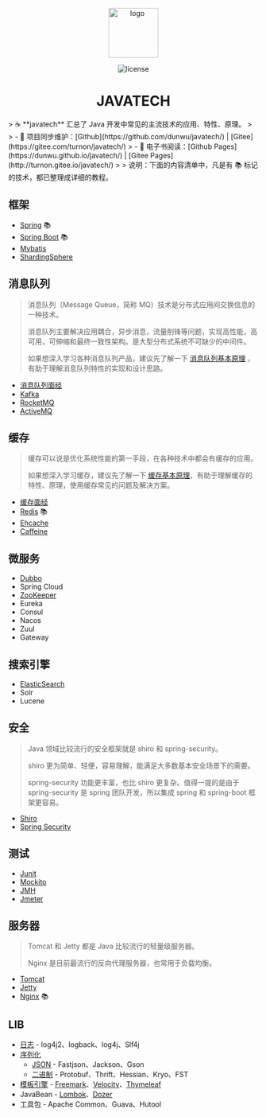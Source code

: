 <p align="center">
    <a href="https://dunwu.github.io/javatech/#/" target="_blank" rel="noopener noreferrer">
        <img src="http://dunwu.test.upcdn.net/common/logo/java-logo.png" alt="logo" width="100px">
    </a>
</p>

<p align="center">
    <img src="https://badgen.net/github/license/dunwu/javatech" alt="license">
</p>

<h1 align="center">JAVATECH</h1>
> ☕ **javatech** 汇总了 Java 开发中常见的主流技术的应用、特性、原理。
>
> - 🔁 项目同步维护：[Github](https://github.com/dunwu/javatech/) | [Gitee](https://gitee.com/turnon/javatech/)
> - 📖 电子书阅读：[Github Pages](https://dunwu.github.io/javatech/) | [Gitee Pages](http://turnon.gitee.io/javatech/)
>
> 说明：下面的内容清单中，凡是有 📚 标记的技术，都已整理成详细的教程。

## 框架

- [Spring](https://dunwu.github.io/spring-tutorial/) 📚
- [Spring Boot](https://dunwu.github.io/spring-boot-tutorial/) 📚
- [Mybatis](docs/framework/mybatis.md)
- [ShardingSphere](docs/storage/shardingsphere.md)

## 消息队列

> 消息队列（Message Queue，简称 MQ）技术是分布式应用间交换信息的一种技术。
>
> 消息队列主要解决应用耦合，异步消息，流量削锋等问题，实现高性能，高可用，可伸缩和最终一致性架构。是大型分布式系统不可缺少的中间件。
>
> 如果想深入学习各种消息队列产品，建议先了解一下 [消息队列基本原理](https://github.com/dunwu/blog/blob/master/source/_posts/distributed/mq-theory.md) ，有助于理解消息队列特性的实现和设计思路。

- [消息队列面经](docs/mq/mq-interview.md)
- [Kafka](docs/mq/kafka)
- [RocketMQ](docs/mq/rocketmq.md)
- [ActiveMQ](docs/mq/activemq.md)

## 缓存

> 缓存可以说是优化系统性能的第一手段，在各种技术中都会有缓存的应用。
>
> 如果想深入学习缓存，建议先了解一下 [缓存基本原理](https://github.com/dunwu/blog/blob/master/source/_posts/distributed/cache-theory.md)，有助于理解缓存的特性、原理，使用缓存常见的问题及解决方案。

- [缓存面经](docs/cache/CacheInterview.md)
- [Redis](https://github.com/dunwu/db-tutorial/tree/master/docs/nosql/redis) 📚
- [Ehcache](docs/cache/Ehcache.md)
- [Caffeine](docs/cache/Caffeine.md)

## 微服务

- [Dubbo](docs/soa/dubbo.md)
- Spring Cloud
- [ZooKeeper](docs/soa/zookeeper)
- Eureka
- Consul
- Nacos
- Zuul
- Gateway

## 搜索引擎

- [ElasticSearch](docs/search/elasticsearch)
- Solr
- Lucene

## 安全

> Java 领域比较流行的安全框架就是 shiro 和 spring-security。
>
> shiro 更为简单、轻便，容易理解，能满足大多数基本安全场景下的需要。
>
> spring-security 功能更丰富，也比 shiro 更复杂。值得一提的是由于 spring-security 是 spring 团队开发，所以集成 spring 和 spring-boot 框架更容易。

- [Shiro](docs/security/shiro.md)
- [Spring Security](docs/security/spring-security.md)

## 测试

- [Junit](docs/test/junit.md)
- [Mockito](docs/test/mockito.md)
- [JMH](docs/test/jmh.md)
- [Jmeter](docs/test/jmeter.md)

## 服务器

> Tomcat 和 Jetty 都是 Java 比较流行的轻量级服务器。
>
> Nginx 是目前最流行的反向代理服务器，也常用于负载均衡。

- [Tomcat](docs/server/tomcat.md)
- [Jetty](docs/server/jetty.md)
- [Nginx](https://github.com/dunwu/nginx-tutorial) 📚

## LIB

- [日志](docs/lib/javalib-log.md) - log4j2、logback、log4j、Slf4j
- [序列化](docs/lib/serialized/)
  - [JSON](docs/lib/serialized/javalib-json.md) - Fastjson、Jackson、Gson
  - [二进制](docs/lib/serialized/javalib-binary.md) - Protobuf、Thrift、Hessian、Kryo、FST
- [模板引擎](docs/lib/template) - [Freemark](docs/lib/template/freemark.md)、[Velocity](docs/lib/template/velocity.md)、[Thymeleaf](docs/lib/template/thymeleaf.md)
- JavaBean - [Lombok](docs/lib/bean/lombok.md)、[Dozer](docs/lib/bean/dozer.md)
- 工具包 - Apache Common、Guava、Hutool
